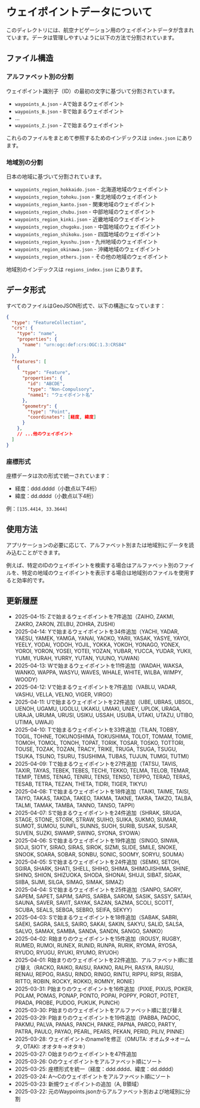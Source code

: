 # ウェイポイントデータについて

このディレクトリには、航空ナビゲーション用のウェイポイントデータが含まれています。データは管理しやすいように以下の方法で分割されています。

## ファイル構造

### アルファベット別の分割

ウェイポイント識別子（ID）の最初の文字に基づいて分割されています。

- `waypoints_A.json` - Aで始まるウェイポイント
- `waypoints_B.json` - Bで始まるウェイポイント
- ...
- `waypoints_Z.json` - Zで始まるウェイポイント

これらのファイルをまとめて参照するためのインデックスは `index.json` にあります。

### 地域別の分割

日本の地域に基づいて分割されています。

- `waypoints_region_hokkaido.json` - 北海道地域のウェイポイント
- `waypoints_region_tohoku.json` - 東北地域のウェイポイント
- `waypoints_region_kanto.json` - 関東地域のウェイポイント
- `waypoints_region_chubu.json` - 中部地域のウェイポイント
- `waypoints_region_kinki.json` - 近畿地域のウェイポイント
- `waypoints_region_chugoku.json` - 中国地域のウェイポイント
- `waypoints_region_shikoku.json` - 四国地域のウェイポイント
- `waypoints_region_kyushu.json` - 九州地域のウェイポイント
- `waypoints_region_okinawa.json` - 沖縄地域のウェイポイント
- `waypoints_region_others.json` - その他の地域のウェイポイント

地域別のインデックスは `regions_index.json` にあります。

## データ形式

すべてのファイルはGeoJSON形式で、以下の構造になっています：

```json
{
  "type": "FeatureCollection",
  "crs": {
    "type": "name",
    "properties": {
      "name": "urn:ogc:def:crs:OGC:1.3:CRS84"
    }
  },
  "features": [
    {
      "type": "Feature",
      "properties": {
        "id": "ABCDE",
        "type": "Non-Compulsory",
        "name1": "ウェイポイント名"
      },
      "geometry": {
        "type": "Point",
        "coordinates": [経度, 緯度]
      }
    },
    // ...他のウェイポイント
  ]
}
```

### 座標形式

座標データは次の形式で統一されています：
- 経度：ddd.dddd（小数点以下4桁）
- 緯度：dd.dddd（小数点以下4桁）

例：`[135.4414, 33.3644]`

## 使用方法

アプリケーションの必要に応じて、アルファベット別または地域別にデータを読み込むことができます。

例えば、特定のIDのウェイポイントを検索する場合はアルファベット別のファイルを、特定の地域のウェイポイントを表示する場合は地域別のファイルを使用すると効率的です。

## 更新履歴

- 2025-04-15: Zで始まるウェイポイントを7件追加（ZAIHO, ZAKMI, ZAKRO, ZARON, ZELBU, ZOHRA, ZUSHI）
- 2025-04-14: Yで始まるウェイポイントを34件追加（YACHI, YADAR, YAESU, YAMEK, YAMGA, YANAI, YAOKO, YARII, YASAK, YASYE, YAYOI, YEELY, YODAI, YODOH, YOJIL, YOKKA, YOKOH, YONAGO, YONEX, YOROI, YORON, YOSEI, YOTEI, YOZAN, YUBAR, YUCCA, YUDAR, YUKII, YUMII, YURAH, YURRY, YUTAN, YUUNO, YUWAN）
- 2025-04-13: Wで始まるウェイポイントを11件追加（WADAH, WAKSA, WANKO, WAPPA, WASYU, WAVES, WHALE, WHITE, WILBA, WIMPY, WOODY）
- 2025-04-12: Vで始まるウェイポイントを7件追加（VABLU, VADAR, VASHU, VELLA, VELNO, VIGER, VIRGO）
- 2025-04-11: Uで始まるウェイポイントを22件追加（UBE, UBRAS, UBSOL, UENOH, UGAMU, UGOLU, UKAKU, UMAKI, UNIEY, UPLOK, URAGA, URAJA, URUMA, URUSI, USIKU, USSAH, USUBA, UTAKI, UTAZU, UTIBO, UTIMA, UWAJI）
- 2025-04-10: Tで始まるウェイポイントを33件追加（TILAN, TOBBY, TOGIL, TOHNE, TOKUNOSHIMA, TOKUSHIMA, TOLOT, TOMAM, TOMIE, TOMOH, TOMOL, TONOH, TOPAT, TORIK, TOSAR, TOSKO, TOTTORI, TOUSE, TOZAK, TOZAN, TRACY, TRIKE, TRUGA, TSUGA, TSUGU, TSUKA, TSUNO, TSURU, TSUSHIMA, TUBAS, TUJUN, TUMGI, TUTMI）
- 2025-04-09: Tで始まるウェイポイントを27件追加（TATSU, TAVIS, TAXIR, TAYAS, TEBEK, TEBES, TECHI, TEKKO, TELMA, TELOB, TEMAR, TEMIP, TEMIS, TENAG, TENRU, TENSI, TENSO, TEPPO, TERAD, TERAS, TESAB, TETRA, TEZAN, THETA, TIDRI, TIGER, TIKYU）
- 2025-04-08: Tで始まるウェイポイントを18件追加（TAIKI, TAIME, TAISI, TAIYO, TAKAS, TAKDA, TAKEO, TAKMA, TAKNE, TAKRA, TAKZO, TALBA, TALMI, TAMAK, TAMBA, TANNO, TANSO, TAPPI）
- 2025-04-07: Sで始まるウェイポイントを24件追加（SHRAK, SRUGA, STAGE, STONE, STORK, STRAW, SUIHO, SUIKA, SUKMO, SUMAR, SUMOT, SUMOU, SUNFL, SUNNS, SUOH, SURIB, SUSAK, SUSAR, SUVEN, SUZKI, SWAMP, SWING, SYONA, SYOWA）
- 2025-04-06: Sで始まるウェイポイントを19件追加（SINGO, SINWA, SIOJI, SIOTY, SIRAO, SIRAS, SIROK, SIZMI, SLIDE, SMILE, SNOKE, SNOOK, SOARA, SOBAR, SONBU, SONIC, SOOMY, SORYU, SOUMA）
- 2025-04-05: Sで始まるウェイポイントを24件追加（SEMKI, SETOH, SGIRA, SHARK, SHATI, SHELL, SHIHO, SHIMA, SHIMOJISHIMA, SHINE, SHINO, SHION, SHIZUOKA, SHODA, SHONAI, SHUJI, SIBAT, SIGAK, SIIBA, SIJMI, SILGA, SIMAG, SIMAK, SIMAZ）
- 2025-04-04: Sで始まるウェイポイントを25件追加（SANPO, SAORY, SAPEM, SAPET, SAPIM, SAPIS, SARBA, SAROM, SASIK, SASSY, SATAH, SAUNA, SAVER, SAVIT, SAYAK, SAZAN, SAZMA, SCOLI, SCOTT, SCUBA, SEALS, SEBGA, SEBRO, SEIFA, SEKYY）
- 2025-04-03: Sで始まるウェイポイントを18件追加（SABAK, SABRI, SAEKI, SAGRA, SAILS, SAIRO, SAKAI, SAKIN, SAKYU, SALID, SALSA, SALVO, SAMAX, SAMBA, SANDA, SANDN, SANGO, SANKO）
- 2025-04-02: R始まりのウェイポイントを15件追加（ROUSY, RUGBY, RUMED, RUMOI, RUNEX, RUNID, RUNPA, RURIK, RYOMA, RYOSA, RYUDO, RYUGU, RYUKI, RYUMO, RYUOH）
- 2025-04-01: R始まりのウェイポイントを22件追加、アルファベット順に並び替え（RACKO, RAIKO, RAISU, RAKNO, RALPH, RASYA, RAUSU, RENAU, REPOG, RIASU, RINDO, RINGO, RINTU, RIPPU, RIPSI, RISBA, RITTO, ROBIN, ROCKY, ROKKO, ROMNY, RONIE）
- 2025-03-31: P始まりのウェイポイントを16件追加（PIXIE, PIXUS, POKER, POLAM, POMAS, PONAP, PONTO, POPAI, POPPY, POROT, POTET, PRADA, PROBE, PUDOG, PUKUK, PUNCH）
- 2025-03-30: P始まりのウェイポイントをアルファベット順に並び替え
- 2025-03-29: P始まりのウェイポイントを19件追加（PABBA, PADOC, PAKMU, PALVA, PANAS, PANCH, PANKE, PAPNA, PARCO, PARTY, PATRA, PAULO, PAYAO, PEARL, PEARS, PEKAN, PERID, PILIV, PINNE）
- 2025-03-28: ウェイポイントのname1を修正（OMUTA: オオムタ→オームタ, OTAKI: オオタキ→オタキ）
- 2025-03-27: O始まりのウェイポイントを47件追加
- 2025-03-26: Oのウェイポイントをアルファベット順にソート
- 2025-03-25: 座標形式を統一（経度：ddd.dddd、緯度：dd.dddd）
- 2025-03-24: A〜Cのウェイポイントをアルファベット順にソート
- 2025-03-23: 新規ウェイポイントの追加（A, B領域）
- 2025-03-22: 元のWaypoints.jsonからアルファベット別および地域別に分割 